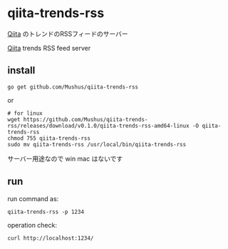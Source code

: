 # qiita-trends-rss

[Qiita](https://qiita.com/) のトレンドのRSSフィードのサーバー

[Qiita](https://qiita.com/) trends RSS feed server


## install

```
go get github.com/Mushus/qiita-trends-rss
```

or

```
# for linux
wget https://github.com/Mushus/qiita-trends-rss/releases/download/v0.1.0/qiita-trends-rss-amd64-linux -O qiita-trends-rss
chmod 755 qiita-trends-rss
sudo mv qiita-trends-rss /usr/local/bin/qiita-trends-rss
```
サーバー用途なので win mac はないです

## run

run command as:
```
qiita-trends-rss -p 1234
```

operation check:
```
curl http://localhost:1234/
```
